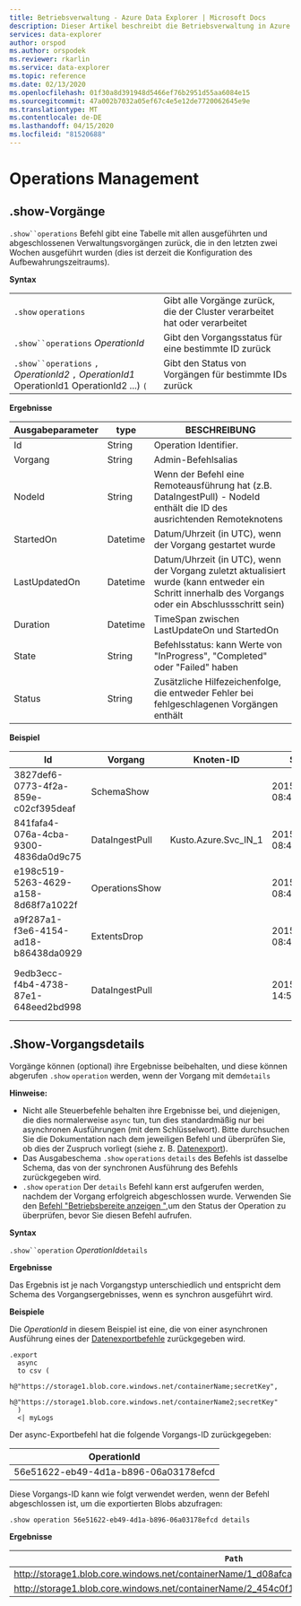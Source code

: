 ```yaml
---
title: Betriebsverwaltung - Azure Data Explorer | Microsoft Docs
description: Dieser Artikel beschreibt die Betriebsverwaltung in Azure Data Explorer.
services: data-explorer
author: orspod
ms.author: orspodek
ms.reviewer: rkarlin
ms.service: data-explorer
ms.topic: reference
ms.date: 02/13/2020
ms.openlocfilehash: 01f30a8d391948d5466ef76b2951d55aa6084e15
ms.sourcegitcommit: 47a002b7032a05ef67c4e5e12de7720062645e9e
ms.translationtype: MT
ms.contentlocale: de-DE
ms.lasthandoff: 04/15/2020
ms.locfileid: "81520688"
---
```

# <a name="operations-management"></a>Operations Management

## <a name="show-operations"></a>.show-Vorgänge

`.show``operations` Befehl gibt eine Tabelle mit allen ausgeführten und abgeschlossenen Verwaltungsvorgängen zurück, die in den letzten zwei Wochen ausgeführt wurden (dies ist derzeit die Konfiguration des Aufbewahrungszeitraums).

**Syntax**

|||
|---|---| 
|`.show` `operations`              |Gibt alle Vorgänge zurück, die der Cluster verarbeitet hat oder verarbeitet 
|`.show``operations` *OperationId*|Gibt den Vorgangsstatus für eine bestimmte ID zurück 
|`.show``operations` `,` *OperationId2* `,` *OperationId1* OperationId1 OperationId2 ...) `(`|Gibt den Status von Vorgängen für bestimmte IDs zurück

**Ergebnisse**
 
|Ausgabeparameter |type |BESCHREIBUNG 
|---|---|---
|Id |String |Operation Identifier.
|Vorgang |String |Admin-Befehlsalias 
|NodeId |String |Wenn der Befehl eine Remoteausführung hat (z.B. DataIngestPull) - NodeId enthält die ID des ausrichtenden Remoteknotens 
|StartedOn |Datetime |Datum/Uhrzeit (in UTC), wenn der Vorgang gestartet wurde 
|LastUpdatedOn |Datetime |Datum/Uhrzeit (in UTC), wenn der Vorgang zuletzt aktualisiert wurde (kann entweder ein Schritt innerhalb des Vorgangs oder ein Abschlussschritt sein) 
|Duration |Datetime |TimeSpan zwischen LastUpdateOn und StartedOn 
|State |String |Befehlsstatus: kann Werte von "InProgress", "Completed" oder "Failed" haben 
|Status |String |Zusätzliche Hilfezeichenfolge, die entweder Fehler bei fehlgeschlagenen Vorgängen enthält 
 
**Beispiel**
 
|Id |Vorgang |Knoten-ID |Started On |Zuletzt aktualisiert |Duration |State |Status 
|--|--|--|--|--|--|--|--
|3827def6-0773-4f2a-859e-c02cf395deaf |SchemaShow | |2015-01-06 08:47:01.0000000 |2015-01-06 08:47:01.0000000 |0001-01-01 00:00:00.0000000 |Abgeschlossen | 
|841fafa4-076a-4cba-9300-4836da0d9c75 |DataIngestPull |Kusto.Azure.Svc_IN_1 |2015-01-06 08:47:02.0000000 |2015-01-06 08:48:19.0000000 |0001-01-01 00:01:17.0000000 |Abgeschlossen | 
|e198c519-5263-4629-a158-8d68f7a1022f |OperationsShow | |2015-01-06 08:47:18.0000000 |2015-01-06 08:47:18.0000000 |0001-01-01 00:00:00.0000000 |Abgeschlossen | 
|a9f287a1-f3e6-4154-ad18-b86438da0929 |ExtentsDrop | |2015-01-11 08:41:01.0000000 |0001-01-01 00:00:00.0000000 |0001-01-01 00:00:00.0000000 |InProgress | 
|9edb3ecc-f4b4-4738-87e1-648eed2bd998 |DataIngestPull | |2015-01-10 14:57:41.0000000 |2015-01-10 14:57:41.0000000 |0001-01-01 00:00:00.0000000 |Fehler |Die Auflistung wurde geändert; Enumerationsvorgang wird möglicherweise nicht ausgeführt. 

## <a name="show-operation-details"></a>.Show-Vorgangsdetails

Vorgänge können (optional) ihre Ergebnisse beibehalten, und diese können abgerufen `.show` `operation` werden, wenn der Vorgang mit dem`details` 

**Hinweise:**

* Nicht alle Steuerbefehle behalten ihre Ergebnisse bei, und diejenigen, die dies normalerweise `async` tun, tun dies standardmäßig nur bei asynchronen Ausführungen (mit dem Schlüsselwort). Bitte durchsuchen Sie die Dokumentation nach dem jeweiligen Befehl und überprüfen Sie, ob dies der Zuspruch vorliegt (siehe z. B. [Datenexport](data-export/index.md)). 
* Das Ausgabeschema `.show` `operations` `details` des Befehls ist dasselbe Schema, das von der synchronen Ausführung des Befehls zurückgegeben wird. 
* `.show` `operation` Der `details` Befehl kann erst aufgerufen werden, nachdem der Vorgang erfolgreich abgeschlossen wurde. Verwenden Sie den [Befehl "Betriebsbereite anzeigen ",](#show-operations)um den Status der Operation zu überprüfen, bevor Sie diesen Befehl aufrufen. 

**Syntax**

`.show``operation` *OperationId*`details`

**Ergebnisse**

Das Ergebnis ist je nach Vorgangstyp unterschiedlich und entspricht dem Schema des Vorgangsergebnisses, wenn es synchron ausgeführt wird. 

**Beispiele**

Die *OperationId* in diesem Beispiel ist eine, die von einer asynchronen Ausführung eines der [Datenexportbefehle](../management/data-export/index.md) zurückgegeben wird.

```kusto 
.export 
  async 
  to csv ( 
    h@"https://storage1.blob.core.windows.net/containerName;secretKey", 
    h@"https://storage1.blob.core.windows.net/containerName2;secretKey" 
  ) 
  <| myLogs 

```
Der async-Exportbefehl hat die folgende Vorgangs-ID zurückgegeben:

|OperationId|
|---|
|56e51622-eb49-4d1a-b896-06a03178efcd|

Diese Vorgangs-ID kann wie folgt verwendet werden, wenn der Befehl abgeschlossen ist, um die exportierten Blobs abzufragen: 

```
.show operation 56e51622-eb49-4d1a-b896-06a03178efcd details 
```

**Ergebnisse**

|`Path`|NumRecords|
|---|---|
|http://storage1.blob.core.windows.net/containerName/1_d08afcae2f044c1092b279412dcb571b.csv|10|
|http://storage1.blob.core.windows.net/containerName/2_454c0f1359e24795b6529da8a0101330.csv|15|